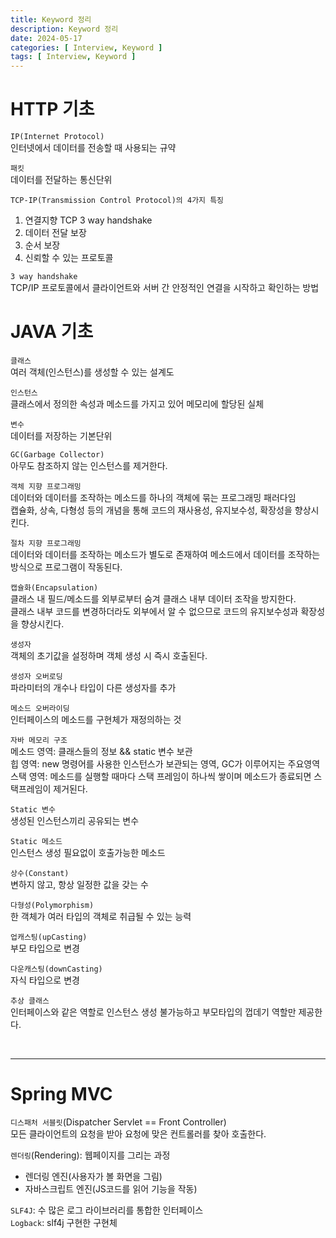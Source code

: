 ```yaml
---
title: Keyword 정리
description: Keyword 정리
date: 2024-05-17
categories: [ Interview, Keyword ]
tags: [ Interview, Keyword ]
---
```


# HTTP 기초

```IP(Internet Protocol)```  
인터넷에서 데이터를 전송할 때 사용되는 규약  
  
```패킷```  
데이터를 전달하는 통신단위  
  
```TCP-IP(Transmission Control Protocol)의 4가지 특징```  
1. 연결지향 TCP 3 way handshake
2. 데이터 전달 보장
3. 순서 보장
4. 신뢰할 수 있는 프로토콜  
  
```3 way handshake```  
TCP/IP 프로토콜에서 클라이언트와 서버 간 안정적인 연결을 시작하고 확인하는 방법  
  




# JAVA 기초

```클래스```  
여러 객체(인스턴스)를 생성할 수 있는 설계도  
  
```인스턴스```  
클래스에서 정의한 속성과 메소드를 가지고 있어 메모리에 할당된 실체  
  
```변수```  
데이터를 저장하는 기본단위  
  
```GC(Garbage Collector)```  
아무도 참조하지 않는 인스턴스를 제거한다.  
  
```객체 지향 프로그래밍```  
데이터와 데이터를 조작하는 메소드를 하나의 객체에 묶는 프로그래밍 패러다임  
캡슐화, 상속, 다형성 등의 개념을 통해 코드의 재사용성, 유지보수성, 확장성을 향상시킨다.   
  
```절차 지향 프로그래밍```  
데이터와 데이터를 조작하는 메소드가 별도로 존재하여 메소드에서 데이터를 조작하는 방식으로 프로그램이 작동된다.   
  
```캡슐화(Encapsulation)```  
클래스 내 필드/메소드를 외부로부터 숨겨 클래스 내부 데이터 조작을 방지한다.   
클래스 내부 코드를 변경하더라도 외부에서 알 수 없으므로 코드의 유지보수성과 확장성을 향상시킨다.   
  
```생성자```  
객체의 초기값을 설정하며 객체 생성 시 즉시 호출된다.  
  
```생성자 오버로딩```  
파라미터의 개수나 타입이 다른 생성자를 추가  
  
```메소드 오버라이딩```  
인터페이스의 메소드를 구현체가 재정의하는 것  
  
```자바 메모리 구조```  
메소드 영역: 클래스들의 정보 && static 변수 보관  
힙 영역: new 명령어를 사용한 인스턴스가 보관되는 영역, GC가 이루어지는 주요영역  
스택 영역: 메소드를 실행할 때마다 스택 프레임이 하나씩 쌓이며 메소드가 종료되면 스택프레임이 제거된다.   
  
```Static 변수```  
생성된 인스턴스끼리 공유되는 변수  
  
```Static 메소드```  
인스턴스 생성 필요없이 호출가능한 메소드  
  
```상수(Constant)```  
변하지 않고, 항상 일정한 값을 갖는 수  
  
```다형성(Polymorphism)```  
한 객체가 여러 타입의 객체로 취급될 수 있는 능력  
  
```업캐스팅(upCasting)```  
부모 타입으로 변경  
  
```다운캐스팅(downCasting)```  
자식 타입으로 변경  
  
```추상 클래스```  
인터페이스와 같은 역할로 인스턴스 생성 불가능하고 부모타입의 껍데기 역할만 제공한다.   

<br/>
<hr>

# Spring MVC 

```디스패처 서블릿```(Dispatcher Servlet == Front Controller)  
모든 클라이언트의 요청을 받아 요청에 맞은 컨트롤러를 찾아 호출한다.  
  
```렌더링```(Rendering): 웹페이지를 그리는 과정  
- 렌더링 엔진(사용자가 볼 화면을 그림)  
- 자바스크립트 엔진(JS코드를 읽어 기능을 작동)  
  
```SLF4J```: 수 많은 로그 라이브러리를 통합한 인터페이스  
```Logback```: slf4j 구현한 구현체  
  
